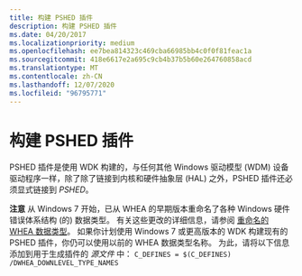 ```yaml
---
title: 构建 PSHED 插件
description: 构建 PSHED 插件
ms.date: 04/20/2017
ms.localizationpriority: medium
ms.openlocfilehash: ee7bea814323c469cba66985bb4c0f0f81feac1a
ms.sourcegitcommit: 418e6617e2a695c9cb4b37b5b60e264760858acd
ms.translationtype: MT
ms.contentlocale: zh-CN
ms.lasthandoff: 12/07/2020
ms.locfileid: "96795771"
---
```

# <a name="building-a-pshed-plug-in"></a>构建 PSHED 插件


PSHED 插件是使用 WDK 构建的，与任何其他 Windows 驱动模型 (WDM) 设备驱动程序一样，除了除了链接到内核和硬件抽象层 (HAL) 之外，PSHED 插件还必须显式链接到 *PSHED*。

**注意**  从 Windows 7 开始，已从 WHEA 的早期版本重命名了各种 Windows 硬件错误体系结构 (的) 数据类型。 有关这些更改的详细信息，请参阅 [重命名的 WHEA 数据类型](renamed-whea-data-types.md)。 如果你计划使用 Windows 7 或更高版本的 WDK 构建现有的 PSHED 插件，你仍可以使用以前的 WHEA 数据类型名称。 为此，请将以下信息添加到用于生成插件的 *源文件* 中： `C_DEFINES = $(C_DEFINES) /DWHEA_DOWNLEVEL_TYPE_NAMES`

 

 

 





